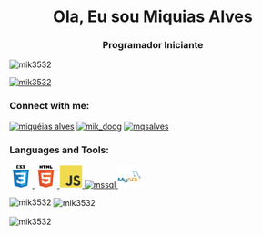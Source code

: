 <h1 align="center">Ola, Eu sou Miquias Alves</h1>
<h3 align="center">Programador Iniciante</h3>

<p align="left"> <img src="https://komarev.com/ghpvc/?username=mik3532&label=Profile%20views&color=0e75b6&style=flat" alt="mik3532" /> </p>

<p align="left"> <a href="https://github.com/ryo-ma/github-profile-trophy"><img src="https://github-profile-trophy.vercel.app/?username=mik3532" alt="mik3532" /></a> </p>

<h3 align="left">Connect with me:</h3>
<p align="left">
<a href="https://linkedin.com/in/miquéias alves" target="blank"><img align="center" src="https://raw.githubusercontent.com/rahuldkjain/github-profile-readme-generator/master/src/images/icons/Social/linked-in-alt.svg" alt="miquéias alves" height="30" width="40" /></a>
<a href="https://instagram.com/mik_doog" target="blank"><img align="center" src="https://raw.githubusercontent.com/rahuldkjain/github-profile-readme-generator/master/src/images/icons/Social/instagram.svg" alt="mik_doog" height="30" width="40" /></a>
<a href="https://discord.gg/mqsalves" target="blank"><img align="center" src="https://raw.githubusercontent.com/rahuldkjain/github-profile-readme-generator/master/src/images/icons/Social/discord.svg" alt="mqsalves" height="30" width="40" /></a>
</p>

<h3 align="left">Languages and Tools:</h3>
<p align="left"> <a href="https://www.w3schools.com/css/" target="_blank" rel="noreferrer"> <img src="https://raw.githubusercontent.com/devicons/devicon/master/icons/css3/css3-original-wordmark.svg" alt="css3" width="40" height="40"/> </a> <a href="https://www.w3.org/html/" target="_blank" rel="noreferrer"> <img src="https://raw.githubusercontent.com/devicons/devicon/master/icons/html5/html5-original-wordmark.svg" alt="html5" width="40" height="40"/> </a> <a href="https://developer.mozilla.org/en-US/docs/Web/JavaScript" target="_blank" rel="noreferrer"> <img src="https://raw.githubusercontent.com/devicons/devicon/master/icons/javascript/javascript-original.svg" alt="javascript" width="40" height="40"/> </a> <a href="https://www.microsoft.com/en-us/sql-server" target="_blank" rel="noreferrer"> <img src="https://www.svgrepo.com/show/303229/microsoft-sql-server-logo.svg" alt="mssql" width="40" height="40"/> </a> <a href="https://www.mysql.com/" target="_blank" rel="noreferrer"> <img src="https://raw.githubusercontent.com/devicons/devicon/master/icons/mysql/mysql-original-wordmark.svg" alt="mysql" width="40" height="40"/> </a> </p>

<p><img align="left" src="https://github-readme-stats.vercel.app/api/top-langs?username=mik3532&show_icons=true&locale=en&layout=compact" alt="mik3532" /></p>

<p>&nbsp;<img align="center" src="https://github-readme-stats.vercel.app/api?username=mik3532&show_icons=true&locale=en" alt="mik3532" /></p>

<p><img align="center" src="https://github-readme-streak-stats.herokuapp.com/?user=mik3532&" alt="mik3532" /></p>

